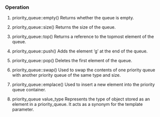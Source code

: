 ### Operation

1. priority_queue::empty()	   Returns whether the queue is empty.
2. priority_queue::size() 	   Returns the size of the queue.
3. priority_queue::top()	     Returns a reference to the topmost element of the queue.
4. priority_queue::push() 	   Adds the element ‘g’ at the end of the queue.
5. priority_queue::pop()	     Deletes the first element of the queue.
6. priority_queue::swap()	     Used to swap the contents of one priority queue with another priority queue of the same type and size.
7. priority_queue::emplace()	 Used to insert a new element into the priority queue container.

8. priority_queue value_type 	Represents the type of object stored as an element in a priority_queue. It acts as a synonym for the template parameter.

